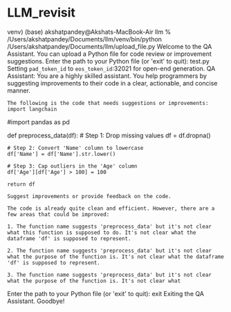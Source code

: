 # LLM_revisit
venv) (base) akshatpandey@Akshats-MacBook-Air llm % /Users/akshatpandey/Documents/llm/venv/bin/python /Users/akshatpandey/Documents/llm/upload_file.py
Welcome to the QA Assistant. You can upload a Python file for code review or improvement suggestions.
Enter the path to your Python file (or 'exit' to quit): test.py
Setting `pad_token_id` to `eos_token_id`:32021 for open-end generation.
QA Assistant: 
    You are a highly skilled assistant. You help programmers by suggesting improvements to their code in a clear, actionable, and concise manner.

    The following is the code that needs suggestions or improvements:
    import langchain

#import pandas as pd

def preprocess_data(df):
    # Step 1: Drop missing values
    df = df.dropna()
    
    # Step 2: Convert 'Name' column to lowercase
    df['Name'] = df['Name'].str.lower()
    
    # Step 3: Cap outliers in the 'Age' column
    df['Age'][df['Age'] > 100] = 100
    
    return df

    Suggest improvements or provide feedback on the code.
    
    The code is already quite clean and efficient. However, there are a few areas that could be improved:

    1. The function name suggests 'preprocess_data' but it's not clear what this function is supposed to do. It's not clear what the dataframe 'df' is supposed to represent.

    2. The function name suggests 'preprocess_data' but it's not clear what the purpose of the function is. It's not clear what the dataframe 'df' is supposed to represent.

    3. The function name suggests 'preprocess_data' but it's not clear what the purpose of the function is. It's not clear what
Enter the path to your Python file (or 'exit' to quit): exit
Exiting the QA Assistant. Goodbye!
